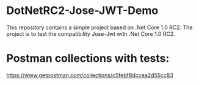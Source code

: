 # DotNetRC2-Jose-JWT-Demo
This repository contains a simple project based on .Net Core 1.0 RC2. The project is to test the compatibility Jose-Jwt with .Net Core 1.0 RC2.

# Postman collections with tests:
https://www.getpostman.com/collections/c5febf8dccea2d55cc83